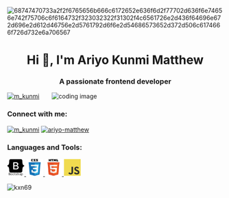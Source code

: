 ![68747470733a2f2f6765656b666c6172652e636f6d2f77702d636f6e74656e742f75706c6f6164732f323032322f31302f4c6561726e2d436f64696e672d696e2d612d46756e2d5761792d6f6e2d54686573652d372d506c6174666f726d732e6a706567](https://github.com/kxn69/kxn69/assets/113647454/370ca4f4-8b94-407b-86f8-f47b4fa3326b)

<h1 align="center">Hi 👋, I'm Ariyo Kunmi Matthew</h1>
<h3 align="center">A passionate frontend developer</h3>
<img align="right" alt="coding image" width="400" src="https://media2.giphy.com/media/qgQUggAC3Pfv687qPC/giphy.gif?cid=ecf05e477t62zsbpba3jo0d90ce2vznz7s93y5zaiv9n1hc8&ep=v1_gifs_search&rid=giphy.gif&ct=g">
<!-- <p align="left"> <img src="https://komarev.com/ghpvc/?username=kxn69&label=Profile%20views&color=0e75b6&style=flat" alt="kxn69" /> </p> -->

<p align="left"> <a href="https://twitter.com/m_kunmi" target="blank"><img src="https://img.shields.io/twitter/follow/m_kunmi?logo=twitter&style=for-the-badge" alt="m_kunmi" /></a> </p>

<h3 align="left">Connect with me:</h3>
<p align="left">
<a href="https://twitter.com/m_kunmi" target="blank"><img align="center" src="https://raw.githubusercontent.com/rahuldkjain/github-profile-readme-generator/master/src/images/icons/Social/twitter.svg" alt="m_kunmi" height="30" width="40" /></a>
<a href="https://linkedin.com/in/ariyo-matthew" target="blank"><img align="center" src="https://raw.githubusercontent.com/rahuldkjain/github-profile-readme-generator/master/src/images/icons/Social/linked-in-alt.svg" alt="ariyo-matthew" height="30" width="40" /></a>
</p>

<h3 align="left">Languages and Tools:</h3>
<p align="left"> <a href="https://getbootstrap.com" target="_blank" rel="noreferrer"> <img src="https://raw.githubusercontent.com/devicons/devicon/master/icons/bootstrap/bootstrap-plain-wordmark.svg" alt="bootstrap" width="40" height="40"/> </a> <a href="https://www.w3schools.com/css/" target="_blank" rel="noreferrer"> <img src="https://raw.githubusercontent.com/devicons/devicon/master/icons/css3/css3-original-wordmark.svg" alt="css3" width="40" height="40"/> </a> <a href="https://www.w3.org/html/" target="_blank" rel="noreferrer"> <img src="https://raw.githubusercontent.com/devicons/devicon/master/icons/html5/html5-original-wordmark.svg" alt="html5" width="40" height="40"/> </a> <a href="https://developer.mozilla.org/en-US/docs/Web/JavaScript" target="_blank" rel="noreferrer"> <img src="https://raw.githubusercontent.com/devicons/devicon/master/icons/javascript/javascript-original.svg" alt="javascript" width="40" height="40"/> </a> </p>

<p><img align="center" src="https://github-readme-stats.vercel.app/api/top-langs?username=kxn69&show_icons=true&locale=en&layout=compact" alt="kxn69" /></p>
